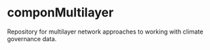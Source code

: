 # componMultilayer
Repository for multilayer network approaches to working with climate governance data.

